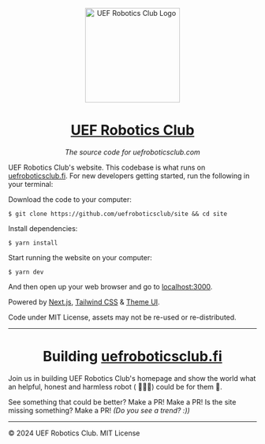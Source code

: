 <p align="center"><img width="192" alt="UEF Robotics Club Logo" src="https://www.uef.fi/themes/custom/uef/images/icons/src/LOGO_nelio.svg"></p>
<h1 align="center"><a href="https://uefroboticsclub.fi/">UEF Robotics Club</a></h1>
<p align="center"><i>The source code for uefroboticsclub.com</i></p>

UEF Robotics Club's website. This codebase is what runs on [uefroboticsclub.fi](https://uefroboticsclub.fi). For new developers getting started, run the following in your terminal:

Download the code to your computer:

    $ git clone https://github.com/uefroboticsclub/site && cd site

Install dependencies:

    $ yarn install

Start running the website on your computer:

    $ yarn dev

And then open up your web browser and go to [localhost:3000](http://localhost:3000).

Powered by [Next.js], [Tailwind CSS] & [Theme UI].

Code under MIT License, assets may not be re-used or re-distributed.

---

<h1 align="center">Building <a href="https://uefroboticsclub.fi/">uefroboticsclub.fi</a></h1>

Join us in building UEF Robotics Club's homepage and show the world what an helpful, honest and harmless robot ( 🦾🤖🦿) could be for them 💖.

See something that could be better? Make a PR! Make a PR! Is the site missing something? Make a PR! _(Do you see a trend? :))_

---

&copy; 2024 UEF Robotics Club. MIT License


[next.js]: https://nextjs.org
[tailwind css]: https://tailwindcss.com
[theme ui]: https://theme-ui.com/